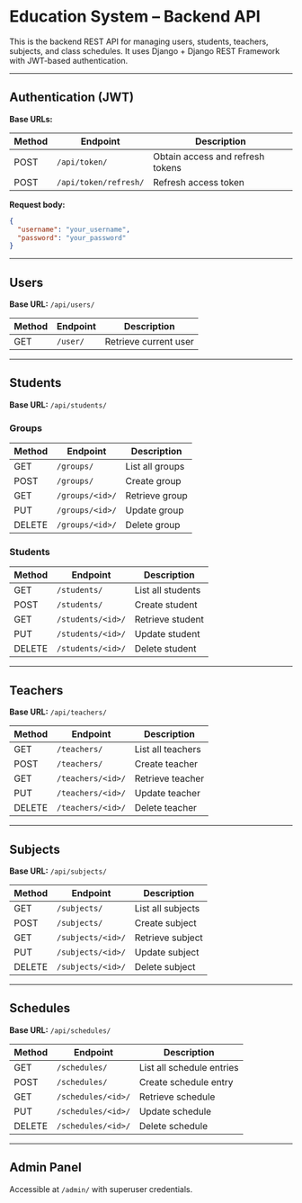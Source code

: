 # Education System – Backend API

This is the backend REST API for managing users, students, teachers, subjects, and class schedules. It uses Django + Django REST Framework with JWT-based authentication.

---

## Authentication (JWT)

**Base URLs:**

| Method | Endpoint              | Description                      |
| ------ | --------------------- | -------------------------------- |
| POST   | `/api/token/`         | Obtain access and refresh tokens |
| POST   | `/api/token/refresh/` | Refresh access token             |

**Request body:**

```json
{
  "username": "your_username",
  "password": "your_password"
}
```

---

## Users

**Base URL:** `/api/users/`

| Method | Endpoint | Description           |
| ------ | -------- | --------------------- |
| GET    | `/user/` | Retrieve current user |

---

## Students

**Base URL:** `/api/students/`

### Groups

| Method | Endpoint        | Description     |
| ------ | --------------- | --------------- |
| GET    | `/groups/`      | List all groups |
| POST   | `/groups/`      | Create group    |
| GET    | `/groups/<id>/` | Retrieve group  |
| PUT    | `/groups/<id>/` | Update group    |
| DELETE | `/groups/<id>/` | Delete group    |

### Students

| Method | Endpoint          | Description       |
| ------ | ----------------- | ----------------- |
| GET    | `/students/`      | List all students |
| POST   | `/students/`      | Create student    |
| GET    | `/students/<id>/` | Retrieve student  |
| PUT    | `/students/<id>/` | Update student    |
| DELETE | `/students/<id>/` | Delete student    |

---

## Teachers

**Base URL:** `/api/teachers/`

| Method | Endpoint          | Description       |
| ------ | ----------------- | ----------------- |
| GET    | `/teachers/`      | List all teachers |
| POST   | `/teachers/`      | Create teacher    |
| GET    | `/teachers/<id>/` | Retrieve teacher  |
| PUT    | `/teachers/<id>/` | Update teacher    |
| DELETE | `/teachers/<id>/` | Delete teacher    |

---

## Subjects

**Base URL:** `/api/subjects/`

| Method | Endpoint          | Description       |
| ------ | ----------------- | ----------------- |
| GET    | `/subjects/`      | List all subjects |
| POST   | `/subjects/`      | Create subject    |
| GET    | `/subjects/<id>/` | Retrieve subject  |
| PUT    | `/subjects/<id>/` | Update subject    |
| DELETE | `/subjects/<id>/` | Delete subject    |

---

## Schedules

**Base URL:** `/api/schedules/`

| Method | Endpoint           | Description               |
| ------ | ------------------ | ------------------------- |
| GET    | `/schedules/`      | List all schedule entries |
| POST   | `/schedules/`      | Create schedule entry     |
| GET    | `/schedules/<id>/` | Retrieve schedule         |
| PUT    | `/schedules/<id>/` | Update schedule           |
| DELETE | `/schedules/<id>/` | Delete schedule           |

---

## Admin Panel

Accessible at `/admin/` with superuser credentials.
